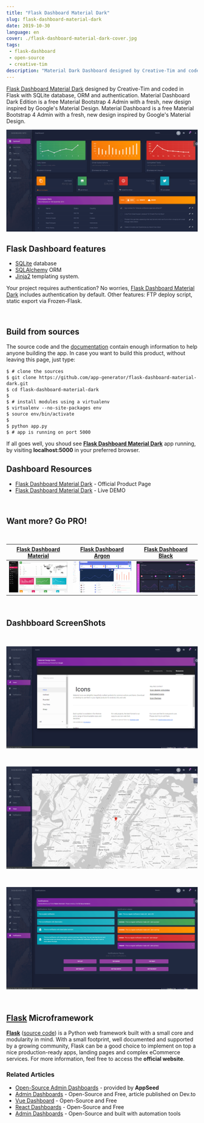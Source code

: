 ```yaml
---
title: "Flask Dashboard Material Dark"
slug: flask-dashboard-material-dark
date: 2019-10-30
language: en
cover: ./flask-dashboard-material-dark-cover.jpg
tags:
 - flask-dashboard
 - open-source
 - creative-tim
description: "Material Dark Dashboard designed by Creative-Tim and coded in Flask with SQLite database, ORM and authentication."
---
```


[Flask Dashboard Material Dark](https://appseed.us/admin-dashboards/flask-dashboard-material-dark) designed by Creative-Tim and coded in Flask with SQLite database, ORM and authentication.
Material Dashboard Dark Edition is a free Material Bootstrap 4 Admin with a fresh, new design inspired by Google's Material Design. Material Dashboard is a free Material Bootstrap 4 Admin with a fresh, new design inspired by Google's Material Design.

![Flask Dashboard Material Dark - Open-Source Admin Panel](https://raw.githubusercontent.com/app-generator/static/master/products/flask-dashboard-material-dark-intro.gif)

## Flask Dashboard features

- [SQLite](https://www.sqlite.org/index.html) database
- [SQLAlchemy](https://flask-sqlalchemy.palletsprojects.com/en/2.x/) ORM
- [Jinja2](http://jinja.pocoo.org/docs/2.10/) templating system.

Your project requires authentication? No worries, [Flask Dashboard Material Dark](https://appseed.us/admin-dashboards/flask-dashboard-material-dark) includes authentication by default.
Other features: FTP deploy script, static export via Frozen-Flask.

<br />

## Build from sources

The source code and the [documentation](https://docs.appseed.us/admin-dashboards/flask-dashboard-material-dark/) contain enough information to help anyone building the app. In case you want to build this product, without leaving this page, just type:

```
$ # clone the sources
$ git clone https://github.com/app-generator/flask-dashboard-material-dark.git
$ cd flask-dashboard-material-dark
$
$ # install modules using a virtualenv
$ virtualenv --no-site-packages env
$ source env/bin/activate
$
$ python app.py
$ # app is running on port 5000
```

If all goes well, you shoud see **[Flask Dashboard Material Dark](https://appseed.us/admin-dashboards/flask-dashboard-material-dark)** app running, by visiting **localhost:5000** in your preferred browser.

## Dashboard Resources

- [Flask Dashboard Material Dark](https://appseed.us/admin-dashboards/flask-dashboard-material-dark) - Official Product Page
- [Flask Dashboard Material Dark](https://flask-dashboard-material-dark.appseed.us/) - Live DEMO

<br />

## Want more? Go PRO!

<br />

| [Flask Dashboard Material](https://appseed.us/admin-dashboards/flask-dashboard-material-pro) | [Flask Dashboard Argon](https://appseed.us/admin-dashboards/flask-dashboard-argon-pro) | [Flask Dashboard Black](https://appseed.us/admin-dashboards/flask-dashboard-black-pro) |
| --- | --- | --- |
| [![Flask Dashboard Material PRO](https://raw.githubusercontent.com/app-generator/static/master/products/flask-dashboard-material-pro-intro.gif)](https://appseed.us/admin-dashboards/flask-dashboard-material-pro)  | [![Flask Dashboard Argon PRO](https://raw.githubusercontent.com/app-generator/static/master/products/flask-dashboard-argon-pro-intro.gif)](https://appseed.us/admin-dashboards/flask-dashboard-argon-pro) | [![Flask Dashboard Black PRO](https://raw.githubusercontent.com/app-generator/static/master/products/flask-dashboard-black-pro-intro.gif)](https://appseed.us/admin-dashboards/flask-dashboard-black-pro)

<br />

## Dashbboard ScreenShots

<br />

![Flask Dashboard Material Dark - App Screen 1](https://raw.githubusercontent.com/app-generator/static/master/products/flask-dashboard-material-dark-screen-1.png)

<br />

![Flask Dashboard Material Dark - App Screen 2](https://raw.githubusercontent.com/app-generator/static/master/products/flask-dashboard-material-dark-screen-2.png)

<br />

![Flask Dashboard Material Dark - App Screen 3](https://raw.githubusercontent.com/app-generator/static/master/products/flask-dashboard-material-dark-screen-3.png)

<br />

## [Flask](https://palletsprojects.com/p/flask/) Microframework

**[Flask](https://palletsprojects.com/p/flask/)** ([source code](https://github.com/pallets/flask)) is a Python web framework built with a small core and modularity in mind. With a small footprint, well documented and supported by a growing community, Flask can be a good choice to implement on top a nice production-ready apps, landing pages and complex eCommerce services. For more information, feel free to access the **official website**.

### Related Articles

- [Open-Source Admin Dashboards](https://appseed.us/admin-dashboards/open-source) - provided by **AppSeed**
- [Admin Dashboards](https://dev.to/sm0ke/admin-dashboards-open-source-and-free-4aep) - Open-Source and Free, article published on Dev.to
- [Vue Dashboard](https://dev.to/sm0ke/vue-dashboard-open-source-apps-1gd1) - Open-Source and Free
- [React Dashboards](https://dev.to/sm0ke/react-dashboards-open-source-apps-1c7j) - Open-Source and Free
- [Admin Dashboards](https://blog.appseed.us/admin-dashboards-open-source-built-with-automation-tools/) - Open-Source and built with automation tools
